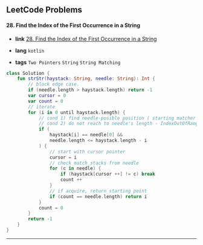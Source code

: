 ## LeetCode Problems



#### 28. Find the Index of the First Occurrence in a String

- **link**  [28. Find the Index of the First Occurrence in a String](https://leetcode.com/problems/find-the-index-of-the-first-occurrence-in-a-string/description/)

- **lang**  `kotlin` 
- **tags**  `Two Pointers` `String` `String Matching`

```kotlin
class Solution {
    fun strStr(haystack: String, needle: String): Int {
        // block edge case.
        if (needle.length > haystack.length) return -1
        var cursor = 0
        var count = 0
        // iterate
        for (i in 0 until haystack.length) {
            // cond 1) find needle-posible position ( starting matcher )
            // cond 2) do not reach to needle's length - IndexOutOfRange
            if (
                haystack[i] == needle[0] && 
                needle.length <= haystack.length - i
            ) {
                // start with cursor pointer
                cursor = i
                // check match stacks from needle
                for (c in needle) {
                    if (haystack[cursor ++] != c) break
                    count ++
                }
                // if acquire, return starting point
                if (count == needle.length) return i
            }
            count = 0
        }
        return -1
    }
}
```

---


